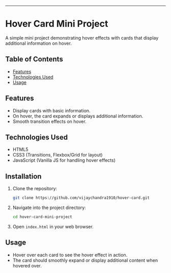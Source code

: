 

---

# Hover Card Mini Project

A simple mini project demonstrating hover effects with cards that display additional information on hover.

## Table of Contents
- [Features](#features)
- [Technologies Used](#technologies-used)
- [Usage](#usage)

## Features

- Display cards with basic information.
- On hover, the card expands or displays additional information.
- Smooth transition effects on hover.

## Technologies Used

- HTML5
- CSS3 (Transitions, Flexbox/Grid for layout)
- JavaScript (Vanilla JS for handling hover effects)

## Installation

1. Clone the repository:

   ```bash
   git clone https://github.com/vijaychandra1910/hover-card.git
   ```

2. Navigate into the project directory:

   ```bash
   cd hover-card-mini-project
   ```

3. Open `index.html` in your web browser.

## Usage

- Hover over each card to see the hover effect in action.
- The card should smoothly expand or display additional content when hovered over.

